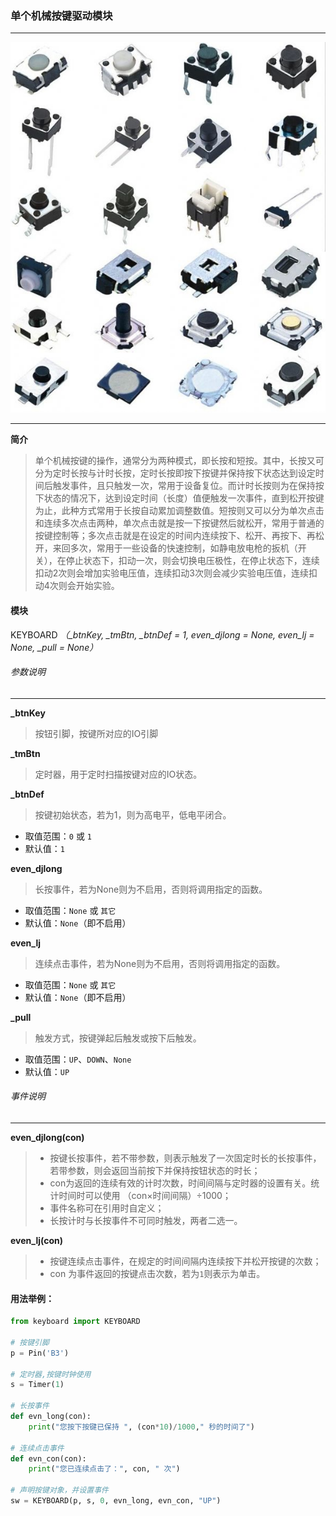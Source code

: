 ### 单个机械按键驱动模块
---

![轻触按键](./key.JPG)

----
**简介**

> 单个机械按键的操作，通常分为两种模式，即长按和短按。其中，长按又可分为定时长按与计时长按，定时长按即按下按键并保持按下状态达到设定时间后触发事件，且只触发一次，常用于设备复位。而计时长按则为在保持按下状态的情况下，达到设定时间（长度）值便触发一次事件，直到松开按键为止，此种方式常用于长按自动累加调整数值。短按则又可以分为单次点击和连续多次点击两种，单次点击就是按一下按键然后就松开，常用于普通的按键控制等；多次点击就是在设定的时间内连续按下、松开、再按下、再松开，来回多次，常用于一些设备的快速控制，如静电放电枪的扳机（开关），在停止状态下，扣动一次，则会切换电压极性，在停止状态下，连续扣动2次则会增加实验电压值，连续扣动3次则会减少实验电压值，连续扣动4次则会开始实验。

#### 模块

KEYBOARD *（\_btnKey, \_tmBtn, \_btnDef = 1, even_djlong = None, even_lj = None, \_pull = None）*

###### 参数说明
------
**\_btnKey**
> 按钮引脚，按键所对应的IO引脚

**\_tmBtn**
> 定时器，用于定时扫描按键对应的IO状态。

 **\_btnDef**
> 按键初始状态，若为1，则为高电平，低电平闭合。

  * 取值范围：`0` 或 `1`
  * 默认值：`1`


**even_djlong**
> 长按事件，若为None则为不启用，否则将调用指定的函数。

* 取值范围：`None` 或 `其它`
* 默认值：`None`（即不启用）

**even_lj**
> 连续点击事件，若为None则为不启用，否则将调用指定的函数。

* 取值范围：`None` 或 `其它`
* 默认值：`None`（即不启用）

**\_pull**
> 触发方式，按键弹起后触发或按下后触发。

* 取值范围：`UP`、`DOWN`、`None`
* 默认值：`UP`


###### 事件说明
------
**even_djlong(con)**
> * 按键长按事件，若不带参数，则表示触发了一次固定时长的长按事件，若带参数，则会返回当前按下并保持按钮状态的时长；
> * con为返回的连续有效的计时次数，时间间隔与定时器的设置有关。统计时间时可以使用 （con×时间间隔）÷1000；
> * 事件名称可在引用时自定义；
> * 长按计时与长按事件不可同时触发，两者二选一。


**even_lj(con)**
> * 按键连续点击事件，在规定的时间间隔内连续按下并松开按键的次数；
> * con 为事件返回的按键点击次数，若为`1`则表示为单击。


#### 用法举例：

```python
from keyboard import KEYBOARD

# 按键引脚
p = Pin('B3')

# 定时器,按键时钟使用
s = Timer(1)

# 长按事件
def evn_long(con):
    print("您按下按键已保持 ", (con*10)/1000," 秒的时间了")

# 连续点击事件
def evn_con(con):
    print("您已连续点击了：", con, " 次")
    
# 声明按键对象，并设置事件
sw = KEYBOARD(p, s, 0, evn_long, evn_con, "UP")



```
